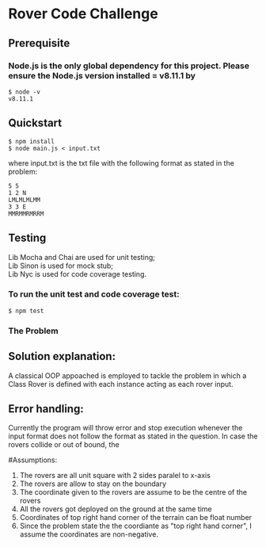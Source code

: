 # Rover Code Challenge
## Prerequisite
### Node.js is the only global dependency for this project. Please ensure the Node.js version installed  = v8.11.1 by

    $ node -v
    v8.11.1

## Quickstart

    $ npm install
    $ node main.js < input.txt

where input.txt is the txt file with the following format as stated in the problem:
    
    5 5
    1 2 N
    LMLMLMLMM
    3 3 E
    MMRMMRMRRM

## Testing
Lib Mocha and Chai are used for unit testing; \
Lib Sinon is used for mock stub; \
Lib Nyc is used for code coverage testing.
### To run the unit test and code coverage test:

    $ npm test

### The Problem

## Solution explanation:
A classical OOP appoached is employed to tackle the problem in which a Class Rover is defined with each instance acting as each rover input.

## Error handling:
Currently the program will throw error and stop execution whenever the input format does not follow the format as stated in the question.
In case the rovers collide or out of bound, the 

#Assumptions:
1. The rovers are all unit square with 2 sides paralel to x-axis
2. The rovers are allow to stay on the boundary
3. The coordinate given to the rovers are assume to be the centre of the rovers
4. All the rovers got deployed on the ground at the same time
5. Coordinates of top right hand corner of the terrain can be float number
6. Since the problem state the the coordiante as "top right hand corner", I assume the coordinates are non-negative.

